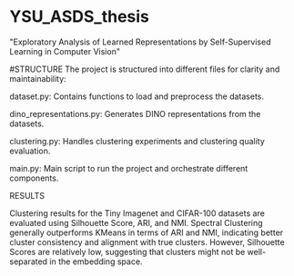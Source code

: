 # YSU_ASDS_thesis
"Exploratory Analysis of Learned Representations by Self-Supervised Learning in Computer Vision"

#STRUCTURE
The project is structured into different files for clarity and maintainability:

dataset.py: Contains functions to load and preprocess the datasets.     

dino_representations.py: Generates DINO representations from the datasets.

clustering.py: Handles clustering experiments and clustering quality evaluation.

main.py: Main script to run the project and orchestrate different components.

RESULTS

Clustering results for the Tiny Imagenet and CIFAR-100 datasets are evaluated using Silhouette Score, ARI, and NMI. Spectral Clustering generally outperforms KMeans in terms of ARI and NMI, indicating better cluster consistency and alignment with true clusters. However, Silhouette Scores are relatively low, suggesting that clusters might not be well-separated in the embedding space.
